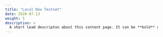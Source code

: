 ```yaml
---
title: "Local Dev Testnet"
date: 2020-07-13
weight: 5
description: >
  A short lead descripton about this content page. It can be **bold** or _italic_ and can be split over multiple paragraphs.
---
```


